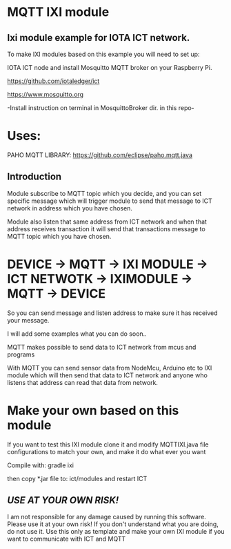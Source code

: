 # MQTT IXI module


## Ixi module example for IOTA ICT network.

To make IXI modules based on this example you will need to set up:

IOTA ICT node and install Mosquitto MQTT broker on your Raspberry Pi.


https://github.com/iotaledger/ict


https://www.mosquitto.org   

-Install instruction on terminal in MosquittoBroker dir. in this repo-

# Uses:

PAHO MQTT LIBRARY: https://github.com/eclipse/paho.mqtt.java


## Introduction


Module subscribe to MQTT topic which you decide, and you can set specific message which will trigger
module to send that message to ICT network in address which you have chosen.

Module also listen that same address from ICT network and when that address receives transaction
it will send that transactions message to MQTT topic which you have chosen.

# DEVICE -> MQTT -> IXI MODULE -> ICT NETWOTK -> IXIMODULE -> MQTT -> DEVICE 

So you can send message and listen address to make sure it has received your message.


I will add some examples what you can do soon..


MQTT makes possible to send data to ICT network from mcus and programs 

With MQTT you can send sensor data from NodeMcu, Arduino etc to IXI module which will
then send that data to ICT network and anyone who listens that address can read that data
from network.

# Make your own based on this module



If you want to test this IXI module clone it and modify MQTTIXI.java file configurations to match your
own, and make it do what ever you want


 Compile with: gradle ixi


then copy *.jar file to: ict/modules
and restart ICT

 

##                                ***USE AT YOUR OWN RISK!***

   I am not responsible for any damage caused by running this software. Please use it at your own risk!
                    If you don't understand what you are doing, do not use it.
   Use this only as template and make your own IXI module if you want to communicate with ICT and MQTT

